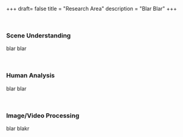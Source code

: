 +++
draft= false
title = "Research Area"
description = "Blar Blar"
+++

<br>

### Scene Understanding

blar blar

<br>

### Human Analysis

blar blar

<br>

### Image/Video Processing

blar blakr
